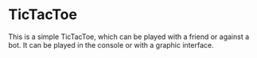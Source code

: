 # TicTacToe
This is a simple TicTacToe, which can be played with a friend or against a bot. It can be played in the console or with a graphic interface. 
